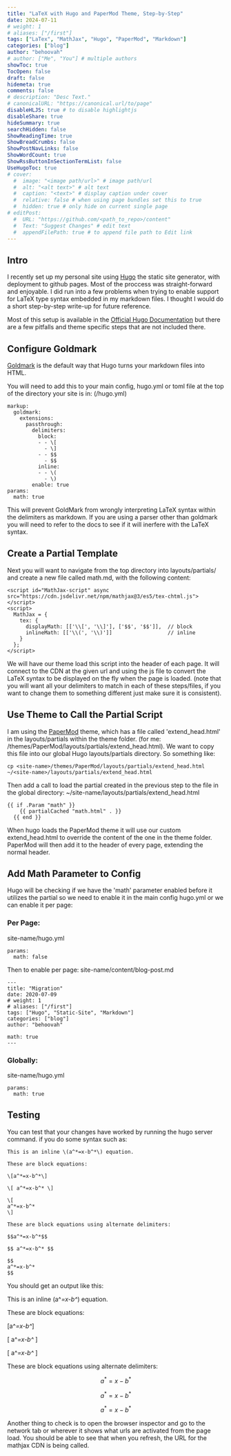 ```yaml
---
title: "LaTeX with Hugo and PaperMod Theme, Step-by-Step"
date: 2024-07-11
# weight: 1
# aliases: ["/first"]
tags: ["LaTex", "MathJax", "Hugo", "PaperMod", "Markdown"]
categories: ["blog"]
author: "behoovah"
# author: ["Me", "You"] # multiple authors
showToc: true
TocOpen: false
draft: false
hidemeta: true
comments: false
# description: "Desc Text."
# canonicalURL: "https://canonical.url/to/page"
disableHLJS: true # to disable highlightjs
disableShare: true
hideSummary: true
searchHidden: false
ShowReadingTime: true
ShowBreadCrumbs: false
ShowPostNavLinks: false
ShowWordCount: true
ShowRssButtonInSectionTermList: false
UseHugoToc: true
# cover:
  #  image: "<image path/url>" # image path/url
  #  alt: "<alt text>" # alt text
  #  caption: "<text>" # display caption under cover
  #  relative: false # when using page bundles set this to true
  #  hidden: true # only hide on current single page
# editPost:
  #  URL: "https://github.com/<path_to_repo>/content"
  #  Text: "Suggest Changes" # edit text
  #  appendFilePath: true # to append file path to Edit link
---
```

## Intro
I recently set up my personal site using [Hugo](https://gohugo.io/) the static site generator, with deployment
to github pages. Most of the proccess was straight-forward and enjoyable. I did run into a few problems when 
trying to enable support for LaTeX type syntax embedded in my markdown files. I thought I would do a short
step-by-step write-up for future reference.

Most of this setup is available in the [Official Hugo Documentation](https://gohugo.io/content-management/mathematics/)
but there are a few pitfalls and theme specific steps that are not included there.

## Configure Goldmark
[Goldmark](https://gohugo.io/getting-started/configuration-markup/) is the default way that Hugo turns your
markdown files into HTML.  

You will need to add this to your main config, hugo.yml or toml file at the top of the directory your site is in:
(<your-site-name>/hugo.yml)
```
markup:
  goldmark:
    extensions:
      passthrough:
        delimiters:
          block:
          - - \[
            - \]
          - - $$
            - $$
          inline:
          - - \(
            - \)
        enable: true
params:
  math: true
```
This will prevent GoldMark from wrongly interpreting LaTeX syntax within the delimiters as markdown.
If you are using a parser other than goldmark you will need to refer to the docs to see if it will 
inerfere with the LaTeX syntax.

##  Create a Partial Template
Next you will want to navigate from the top directory into layouts/partials/ and create a new file called
math.md, with the following content:
```
<script id="MathJax-script" async src="https://cdn.jsdelivr.net/npm/mathjax@3/es5/tex-chtml.js"></script>
<script>
  MathJax = {
    tex: {
      displayMath: [['\\[', '\\]'], ['$$', '$$']],  // block
      inlineMath: [['\\(', '\\)']]                  // inline
    }
  };
</script>
```
We will have our theme load this script into the header of each page. It will connect to the CDN at the given
url and using the js file to convert the LaTeX syntax to be displayed on the fly when the page is loaded.
(note that you will want all your delimiters to match in each of these steps/files, if you want to change them to something
different just make sure it is consistent).

## Use Theme to Call the Partial Script
I am using the [PaperMod](https://github.com/adityatelange/hugo-PaperMod) theme, which has a file called 
'extend_head.html' in the layouts/partials within the theme folder. (for me: <site-name>/themes/PaperMod/layouts/partials/extend_head.html).
We want to copy this file into our global Hugo layouts/partials directory. So something like:
```
cp <site-name>/themes/PaperMod/layouts/partials/extend_head.html ~/<site-name>/layouts/partials/extend_head.html
```
Then add a call to load the partial created in the previous step to the file in the global directory:
~/site-name/layouts/partials/extend_head.html
```
{{ if .Param "math" }}
    {{ partialCached "math.html" . }}
  {{ end }}
```
When hugo loads the PaperMod theme it will use our custom extend_head.html to override the content of the one in the
theme folder. PaperMod will then add it to the header of every page, extending the normal header.

## Add Math Parameter to Config
Hugo will be checking if we have the 'math' parameter enabled before it utilizes the partial so we need to enable
it in the main config hugo.yml or we can enable it per page:

### Per Page:
site-name/hugo.yml
```
params:
  math: false
```
Then to enable per page:
site-name/content/blog-post.md
```
---
title: "Migration"
date: 2020-07-09
# weight: 1
# aliases: ["/first"]
tags: ["Hugo", "Static-Site", "Markdown"]
categories: ["blog"]
author: "behoovah"

math: true
---
```
### Globally:
site-name/hugo.yml
```
params:
  math: true
```

## Testing
You can test that your changes have worked by running the hugo server command.
if you do some syntax such as:
```
This is an inline \(a^*=x-b^*\) equation.

These are block equations:

\[a^*=x-b^*\]

\[ a^*=x-b^* \]

\[
a^*=x-b^*
\]

These are block equations using alternate delimiters:

$$a^*=x-b^*$$

$$ a^*=x-b^* $$

$$
a^*=x-b^*
$$
```
You should get an output like this:

This is an inline \(a^*=x-b^*\) equation.

These are block equations:

\[a^*=x-b^*\]

\[ a^*=x-b^* \]

\[
a^*=x-b^*
\]

These are block equations using alternate delimiters:

$$a^*=x-b^*$$

$$ a^*=x-b^* $$

$$
a^*=x-b^*
$$

Another thing to check is to open the browser inspector and go to the network tab or
wherever it shows what urls are activated from the page load. You should be able to see that when you refresh,
the URL for the mathjax CDN is being called.
